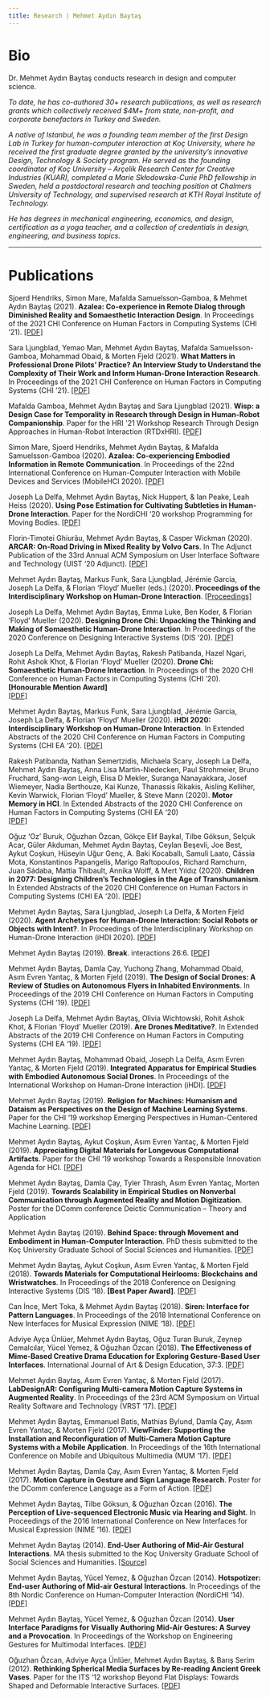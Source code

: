 ```yaml
---
title: Research | Mehmet Aydın Baytaş
---
```


# **Bio**

Dr. Mehmet Aydın Baytaş conducts research in design and computer science.

*To date, he has co-authored 30+ research publications, as well as research grants which collectively received $4M+ from state, non-profit, and corporate benefactors in Turkey and Sweden.*

*A native of Istanbul, he was a founding team member of the first Design Lab in Turkey for human-computer interaction at Koç University, where he received the first graduate degree granted by the university’s innovative Design, Technology & Society program. He served as the founding coordinator of Koç University – Arçelik Research Center for Creative Industries (KUAR), completed a Marie Skłodowska-Curie PhD fellowship in Sweden, held a postdoctoral research and teaching position at Chalmers University of Technology, and supervised research at KTH Royal Institute of Technology.*

*He has degrees in mechanical engineering, economics, and design, certification as a yoga teacher, and a collection of credentials in design, engineering, and business topics.*

---

# **Publications**

Sjoerd Hendriks, Simon Mare, Mafalda Samuelsson-Gamboa, & Mehmet Aydın Baytaş (2021). **Azalea: Co-experience in Remote Dialog through Diminished Reality and Somaesthetic Interaction Design**. In Proceedings of the 2021 CHI Conference on Human Factors in Computing Systems (CHI ’21). [\[PDF\]](pub/2021_CHI_Azalea.pdf)

Sara Ljungblad, Yemao Man, Mehmet Aydın Baytaş, Mafalda Samuelsson-Gamboa, Mohammad Obaid, & Morten Fjeld (2021). **What Matters in Professional Drone Pilots’ Practice? An Interview Study to Understand the Complexity of Their Work and Inform Human-Drone Interaction Research**. In Proceedings of the 2021 CHI Conference on Human Factors in Computing Systems (CHI ’21). [\[PDF\]](pub/2021_CHI?Professional.pdf)

Mafalda Gamboa, Mehmet Aydın Baytaş and Sara Ljungblad (2021). **Wisp: a Design Case for Temporality in Research through Design in Human-Robot Companionship**. Paper for the HRI '21 Workshop Research Through Design Approaches in Human-Robot Interaction (RTDxHRI). [\[PDF\]](pub/2021_HRI_Wisp.pdf)

Simon Mare, Sjoerd Hendriks, Mehmet Aydın Baytaş, & Mafalda Samuelsson-Gamboa (2020). **Azalea: Co-experiencing Embodied Information in Remote Communication**. In Proceedings of the 22nd International Conference on Human-Computer Interaction with Mobile Devices and Services (MobileHCI 2020). [\[PDF\]](pub/2020_MobileHCI_Azalea.pdf)

Joseph La Delfa, Mehmet Aydın Baytaş, Nick Huppert, & Ian Peake, Leah Heiss (2020). **Using Pose Estimation for Cultivating Subtleties in Human-Drone Interaction**. Paper for the NordiCHI ‘20 workshop Programming for Moving Bodies. [\[PDF\]](pub/2020_NordiCHI_WS_HDI.pdf)

Florin-Timotei Ghiurãu, Mehmet Aydın Baytaş, & Casper Wickman (2020). **ARCAR: On-Road Driving in Mixed Reality by Volvo Cars**. In The Adjunct Publication of the 33rd Annual ACM Symposium on User Interface Software and Technology (UIST ‘20 Adjunct). [\[PDF\]](pub/2020_UIST_ARCAR.pdf)

Mehmet Aydın Baytaş, Markus Funk, Sara Ljungblad, Jérémie Garcia, Joseph La Delfa, & Florian ‘Floyd’ Mueller (eds.) (2020). **Proceedings of the Interdisciplinary Workshop on Human-Drone Interaction**. [\[Proceedings\]](http://ceur-ws.org/Vol-2617/)

Joseph La Delfa, Mehmet Aydın Baytaş, Emma Luke, Ben Koder, & Florian ‘Floyd’ Mueller (2020). **Designing Drone Chi: Unpacking the Thinking and Making of Somaesthetic Human-Drone Interaction**. In Proceedings of the 2020 Conference on Designing Interactive Systems (DIS ‘20). [\[PDF\]](pub/2020_DIS_Drone_Chi.pdf)

Joseph La Delfa, Mehmet Aydın Baytaş, Rakesh Patibanda, Hazel Ngari, Rohit Ashok Khot, & Florian ‘Floyd’ Mueller (2020). **Drone Chi: Somaesthetic Human-Drone Interaction**. In Proceedings of the 2020 CHI Conference on Human Factors in Computing Systems (CHI ’20). **\[Honourable Mention Award\]**  
[\[PDF\]](pub/2020_CHI_Drone_Chi.pdf)

Mehmet Aydın Baytaş, Markus Funk, Sara Ljungblad, Jérémie Garcia, Joseph La Delfa, & Florian ‘Floyd’ Mueller (2020). **iHDI 2020: Interdisciplinary Workshop on Human-Drone Interaction**. In Extended Abstracts of the 2020 CHI Conference on Human Factors in Computing Systems (CHI EA ‘20). [\[PDF\]](pub/2020_CHI_EA_iHDI.pdf)

Rakesh Patibanda, Nathan Semertzidis, Michaela Scary, Joseph La Delfa, Mehmet Aydın Baytaş, Anna Lisa Martin-Niedecken, Paul Strohmeier, Bruno Fruchard, Sang-won Leigh, Elisa D Mekler, Suranga Nanayakkara, Josef Wiemeyer, Nadia Berthouze, Kai Kunze, Thanassis Rikakis, Aisling Kelliher, Kevin Warwick, Florian ‘Floyd’ Mueller, & Steve Mann (2020). **Motor Memory in HCI**. In Extended Abstracts of the 2020 CHI Conference on Human Factors in Computing Systems (CHI EA ‘20)  
[\[PDF\]](pub/2020_CHI_EA_Motor.pdf)

Oğuz ‘Oz’ Buruk, Oğuzhan Özcan, Gökçe Elif Baykal, Tilbe Göksun, Selçuk Acar, Güler Akduman, Mehmet Aydın Baytaş, Ceylan Beşevli, Joe Best, Aykut Coşkun, Hüseyin Uğur Genç, A. Baki Kocaballı, Samuli Laato, Cássia Mota, Konstantinos Papangelis, Marigo Raftopoulos, Richard Ramchurn, Juan Sádaba, Mattia Thibault, Annika Wolff, & Mert Yıldız (2020). **Children in 2077: Designing Children’s Technologies in the Age of Transhumanism**. In Extended Abstracts of the 2020 CHI Conference on Human Factors in Computing Systems (CHI EA ‘20). [\[PDF\]](pub/2020_CHI_EA_Children.pdf)

Mehmet Aydın Baytaş, Sara Ljungblad, Joseph La Delfa, & Morten Fjeld (2020). **Agent Archetypes for Human-Drone Interaction: Social Robots or Objects with Intent?**. In Proceedings of the Interdisciplinary Workshop on Human-Drone Interaction (iHDI 2020). [\[PDF\]](pub/2020_iHDI_Agent.pdf)

Mehmet Aydın Baytaş (2019). **Break**. interactions 26:6. [\[PDF\]](pub/2019_interactions_Break.pdf)

Mehmet Aydın Baytaş, Damla Çay, Yuchong Zhang, Mohammad Obaid, Asım Evren Yantaç, & Morten Fjeld (2019). **The Design of Social Drones: A Review of Studies on Autonomous Flyers in Inhabited Environments**. In Proceedings of the 2019 CHI Conference on Human Factors in Computing Systems (CHI ’19). [\[PDF\]](pub/2019_CHI_Drones.pdf)

Joseph La Delfa, Mehmet Aydın Baytaş, Olivia Wichtowski, Rohit Ashok Khot, & Florian ‘Floyd’ Mueller (2019). **Are Drones Meditative?**. In Extended Abstracts of the 2019 CHI Conference on Human Factors in Computing Systems (CHI EA ‘19). [\[PDF\]](pub/2019_CHI_EA_Meditative.pdf)

Mehmet Aydın Baytaş, Mohammad Obaid, Joseph La Delfa, Asım Evren Yantaç, & Morten Fjeld (2019). **Integrated Apparatus for Empirical Studies with Embodied Autonomous Social Drones**. In Proceedings of the International Workshop on Human-Drone Interaction (iHDI). [\[PDF\]](pub/2019_CHI_WS_iHDI_Apparatus.pdf)

Mehmet Aydın Baytaş (2019). **Religion for Machines: Humanism and Dataism as Perspectives on the Design of Machine Learning Systems**. Paper for the CHI ‘19 workshop Emerging Perspectives in Human-Centered Machine Learning. [\[PDF\]](pub/2019_CHI_WS_HCML_Religion.pdf)

Mehmet Aydın Baytaş, Aykut Coşkun, Asım Evren Yantaç, & Morten Fjeld (2019). **Appreciating Digital Materials for Longevous Computational Artifacts**. Paper for the CHI ‘19 workshop Towards a Responsible Innovation Agenda for HCI. [\[PDF\]](pub/2019_CHI_WS_RIHCI_Materials.pdf)

Mehmet Aydın Baytaş, Damla Çay, Tyler Thrash, Asım Evren Yantaç, Morten Fjeld (2019). **Towards Scalability in Empirical Studies on Nonverbal Communication through Augmented Reality and Motion Digitization**. Poster for the DComm conference Deictic Communication – Theory and Application

Mehmet Aydın Baytaş (2019). **Behind Space: through Movement and Embodiment in Human-Computer Interaction**. PhD thesis submitted to the Koç University Graduate School of Social Sciences and Humanities. [\[PDF\]](pub/2019_PhD_Thesis.pdf)

Mehmet Aydın Baytaş, Aykut Coşkun, Asım Evren Yantaç, & Morten Fjeld (2018). **Towards Materials for Computational Heirlooms: Blockchains and Wristwatches**. In Proceedings of the 2018 Conference on Designing Interactive Systems (DIS ‘18). **\[Best Paper Award\]**. [\[PDF\]](pub/2018_DIS_Heirlooms.pdf)

Can İnce, Mert Toka, & Mehmet Aydın Baytaş (2018). **Siren: Interface for Pattern Languages**. In Proceedings of the 2018 International Conference on New Interfaces for Musical Expression (NIME ‘18). [\[PDF\]](pub/2018_NIME_Siren.pdf)

Adviye Ayça Ünlüer, Mehmet Aydın Baytaş, Oğuz Turan Buruk, Zeynep Cemalcılar, Yücel Yemez, & Oğuzhan Özcan (2018). **The Effectiveness of Mime‐Based Creative Drama Education for Exploring Gesture‐Based User Interfaces**. International Journal of Art & Design Education, 37:3. [\[PDF\]](pub/2018_iJADE_Drama.pdf)

Mehmet Aydın Baytaş, Asım Evren Yantaç, & Morten Fjeld (2017). **LabDesignAR: Configuring Multi-camera Motion Capture Systems in Augmented Reality**. In Proceedings of the 23rd ACM Symposium on Virtual Reality Software and Technology (VRST ‘17). [\[PDF\]](pub/2017_VRST_LabDesignAR.pdf)

Mehmet Aydın Baytaş, Emmanuel Batis, Mathias Bylund, Damla Çay, Asım Evren Yantaç, & Morten Fjeld (2017). **ViewFinder: Supporting the Installation and Reconfiguration of Multi-Camera Motion Capture Systems with a Mobile Application**. In Proceedings of the 16th International Conference on Mobile and Ubiquitous Multimedia (MUM ‘17). [\[PDF\]](pub/2017_MUM_ViewFinder.pdf)

Mehmet Aydın Baytaş, Damla Çay, Asım Evren Yantaç, & Morten Fjeld (2017). **Motion Capture in Gesture and Sign Language Research**. Poster for the DComm conference Language as a Form of Action. [\[PDF\]](pub/2017_DComm_Review.pdf)

Mehmet Aydın Baytaş, Tilbe Göksun, & Oğuzhan Özcan (2016). **The Perception of Live-sequenced Electronic Music via Hearing and Sight**. In Proceedings of the 2016 International Conference on New Interfaces for Musical Expression (NIME ‘16). [\[PDF\]](pub/2016_NIME_Techno.pdf)

Mehmet Aydın Baytaş (2014). **End-User Authoring of Mid-Air Gestural Interactions**. MA thesis submitted to the Koç University Graduate School of Social Sciences and Humanities. [\[Source\]](https://github.com/mbaytas/ma-thesis)

Mehmet Aydın Baytaş, Yücel Yemez, & Oğuzhan Özcan (2014). **Hotspotizer: End-user Authoring of Mid-air Gestural Interactions**. In Proceedings of the 8th Nordic Conference on Human-Computer Interaction (NordiCHI ‘14). [\[PDF\]](pub/2014_NordiCHI_Hotspotizer.pdf)

Mehmet Aydın Baytaş, Yücel Yemez, & Oğuzhan Özcan (2014). **User Interface Paradigms for Visually Authoring Mid-Air Gestures: A Survey and a Provocation**. In Proceedings of the Workshop on Engineering Gestures for Multimodal Interfaces. [\[PDF\]](pub/2014_EGMI_Authoring.pdf)

Oğuzhan Özcan, Adviye Ayça Ünlüer, Mehmet Aydın Baytaş, & Barış Serim (2012). **Rethinking Spherical Media Surfaces by Re-reading Ancient Greek Vases**. Paper for the ITS ‘12 workshop Beyond Flat Displays: Towards Shaped and Deformable Interactive Surfaces. [\[PDF\]](pub/2012_ITS_Spherical.pdf)
